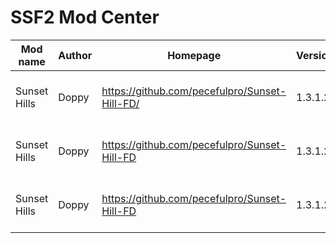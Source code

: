 # SSF2 Mod Center
|   Mod name   | Author |                   Homepage                    | Version |            Description             |
| ------------ | ------ | --------------------------------------------- | ------- | ---------------------------------- |
| Sunset Hills | Doppy  | https://github.com/pecefulpro/Sunset-Hill-FD/ | 1.3.1.2 | A sonic mod over Final Destination |
| Sunset Hills | Doppy  | https://github.com/pecefulpro/Sunset-Hill-FD  | 1.3.1.2 | A sonic mod over Final Destination |
| Sunset Hills | Doppy  | https://github.com/pecefulpro/Sunset-Hill-FD  | 1.3.1.2 | A sonic mod over Final Destination |
